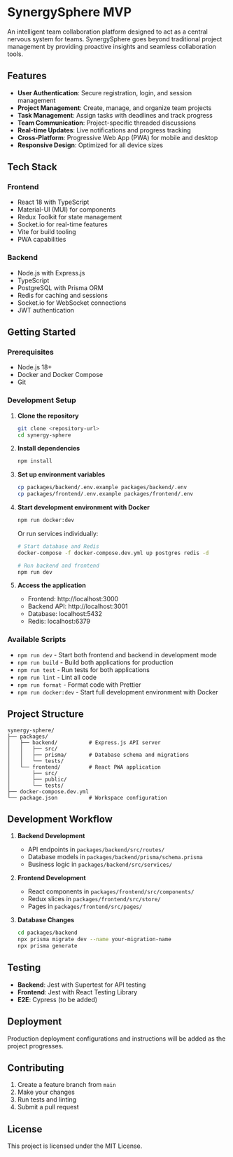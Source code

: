 # SynergySphere MVP

An intelligent team collaboration platform designed to act as a central nervous system for teams. SynergySphere goes beyond traditional project management by providing proactive insights and seamless collaboration tools.

## Features

- **User Authentication**: Secure registration, login, and session management
- **Project Management**: Create, manage, and organize team projects
- **Task Management**: Assign tasks with deadlines and track progress
- **Team Communication**: Project-specific threaded discussions
- **Real-time Updates**: Live notifications and progress tracking
- **Cross-Platform**: Progressive Web App (PWA) for mobile and desktop
- **Responsive Design**: Optimized for all device sizes

## Tech Stack

### Frontend
- React 18 with TypeScript
- Material-UI (MUI) for components
- Redux Toolkit for state management
- Socket.io for real-time features
- Vite for build tooling
- PWA capabilities

### Backend
- Node.js with Express.js
- TypeScript
- PostgreSQL with Prisma ORM
- Redis for caching and sessions
- Socket.io for WebSocket connections
- JWT authentication

## Getting Started

### Prerequisites
- Node.js 18+
- Docker and Docker Compose
- Git

### Development Setup

1. **Clone the repository**
   ```bash
   git clone <repository-url>
   cd synergy-sphere
   ```

2. **Install dependencies**
   ```bash
   npm install
   ```

3. **Set up environment variables**
   ```bash
   cp packages/backend/.env.example packages/backend/.env
   cp packages/frontend/.env.example packages/frontend/.env
   ```

4. **Start development environment with Docker**
   ```bash
   npm run docker:dev
   ```

   Or run services individually:
   ```bash
   # Start database and Redis
   docker-compose -f docker-compose.dev.yml up postgres redis -d
   
   # Run backend and frontend
   npm run dev
   ```

5. **Access the application**
   - Frontend: http://localhost:3000
   - Backend API: http://localhost:3001
   - Database: localhost:5432
   - Redis: localhost:6379

### Available Scripts

- `npm run dev` - Start both frontend and backend in development mode
- `npm run build` - Build both applications for production
- `npm run test` - Run tests for both applications
- `npm run lint` - Lint all code
- `npm run format` - Format code with Prettier
- `npm run docker:dev` - Start full development environment with Docker

## Project Structure

```
synergy-sphere/
├── packages/
│   ├── backend/          # Express.js API server
│   │   ├── src/
│   │   ├── prisma/       # Database schema and migrations
│   │   └── tests/
│   └── frontend/         # React PWA application
│       ├── src/
│       ├── public/
│       └── tests/
├── docker-compose.dev.yml
└── package.json          # Workspace configuration
```

## Development Workflow

1. **Backend Development**
   - API endpoints in `packages/backend/src/routes/`
   - Database models in `packages/backend/prisma/schema.prisma`
   - Business logic in `packages/backend/src/services/`

2. **Frontend Development**
   - React components in `packages/frontend/src/components/`
   - Redux slices in `packages/frontend/src/store/`
   - Pages in `packages/frontend/src/pages/`

3. **Database Changes**
   ```bash
   cd packages/backend
   npx prisma migrate dev --name your-migration-name
   npx prisma generate
   ```

## Testing

- **Backend**: Jest with Supertest for API testing
- **Frontend**: Jest with React Testing Library
- **E2E**: Cypress (to be added)

## Deployment

Production deployment configurations and instructions will be added as the project progresses.

## Contributing

1. Create a feature branch from `main`
2. Make your changes
3. Run tests and linting
4. Submit a pull request

## License

This project is licensed under the MIT License.
